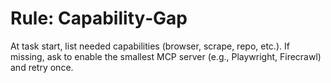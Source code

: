 # Rule: Capability‑Gap
At task start, list needed capabilities (browser, scrape, repo, etc.).
If missing, ask to enable the smallest MCP server (e.g., Playwright, Firecrawl) and retry once.
